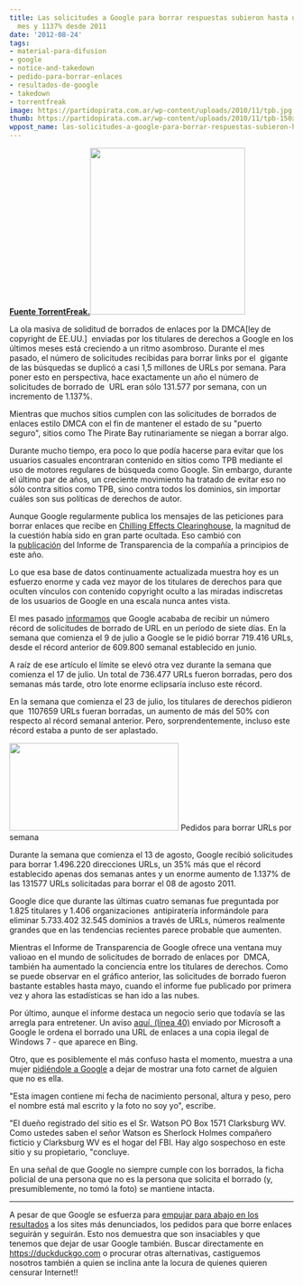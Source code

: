 ```yaml
---
title: Las solicitudes a Google para borrar respuestas subieron hasta un 100% en un
  mes y 1137% desde 2011
date: '2012-08-24'
tags:
- material-para-difusion
- google
- notice-and-takedown
- pedido-para-borrar-enlaces
- resultados-de-google
- takedown
- torrentfreak
image: https://partidopirata.com.ar/wp-content/uploads/2010/11/tpb.jpg
thumb: https://partidopirata.com.ar/wp-content/uploads/2010/11/tpb-150x150.jpg
wppost_name: las-solicitudes-a-google-para-borrar-respuestas-subieron-hasta-un-100-en-un-mes-y-1137-desde-2011
---
```


<strong><a href="https://torrentfreak.com/google-url-takedown-requests-up-100-in-a-month-up-1160-on-2011-120824/" target="_blank">Fuente TorrentFreak.</a><a href="https://partidopirata.com.ar/wp-content/uploads/2010/11/tpb.jpg"><img class="alignright size-full wp-image-243" title="The Pirate Bay" src="https://partidopirata.com.ar/wp-content/uploads/2010/11/tpb.jpg" alt="" width="275" height="295" /></a></strong>

La ola masiva de soliditud de borrados de enlaces por la DMCA[ley de copyright de EE.UU.]  enviadas por los titulares de derechos a Google en los últimos meses está creciendo a un ritmo asombroso. Durante el mes pasado, el número de solicitudes recibidas para borrar links por el  gigante de las búsquedas se duplicó a casi 1,5 millones de URLs por semana. Para poner esto en perspectiva, hace exactamente un año el número de solicitudes de borrado de  URL eran sólo 131.577 por semana, con un incremento de 1.137%.

Mientras que muchos sitios cumplen con las solicitudes de borrados de enlaces estilo DMCA con el fin de mantener el estado de su "puerto seguro", sitios como The Pirate Bay rutinariamente se niegan a borrar algo.

Durante mucho tiempo, era poco lo que podía hacerse para evitar que los usuarios casuales encontraran contenido en sitios como TPB mediante el uso de motores regulares de búsqueda como Google. Sin embargo, durante el último par de años, un creciente movimiento ha tratado de evitar eso no sólo contra sitios como TPB, sino contra todos los dominios, sin importar cuáles son sus políticas de derechos de autor.

Aunque Google regularmente publica los mensajes de las peticiones para borrar enlaces que recibe en <a href="http://www.chillingeffects.org/">Chilling Effects Clearinghouse</a>, la magnitud de la cuestión había sido en gran parte ocultada. Eso cambió con la <a href="http://torrentfreak.com/filestube-tops-google-copyright-takedown-list-120525/">publicación</a> del Informe de Transparencia de la compañía a principios de este año.

Lo que esa base de datos continuamente actualizada muestra hoy es un esfuerzo enorme y cada vez mayor de los titulares de derechos para que oculten vínculos con contenido copyright oculto a las miradas indiscretas de los usuarios de Google en una escala nunca antes vista.

El mes pasado <a href="https://partidopirata.com.ar/4579/google-se-enfrenta-con-un-millon-de-solicitudes-al-mes-para-eliminar-material-con-derechos-de-autor-de-sus-busquedas">informamos</a> que Google acababa de recibir un número récord de solicitudes de borrado de URL en un período de siete días. En la semana que comienza el 9 de julio a Google se le pidió borrar 719.416 URLs, desde el récord anterior de 609.800 semanal establecido en junio.

A raíz de ese artículo el límite se elevó otra vez durante la semana que comienza el 17 de julio. Un total de 736.477 URLs fueron borradas, pero dos semanas más tarde, otro lote enorme eclipsaría incluso este récord.

En la semana que comienza el 23 de julio, los titulares de derechos pidieron que  1107659 URLs fueran borradas, un aumento de más del 50% con respecto al récord semanal anterior. Pero, sorprendentemente, incluso este récord estaba a punto de ser aplastado.

<a href="https://partidopirata.com.ar/wp-content/uploads/2012/08/googletakedown.jpg"><img class="size-medium wp-image-6170" title="Pedidos para borrar URLs por semana" src="https://partidopirata.com.ar/wp-content/uploads/2012/08/googletakedown-300x155.jpg" alt="" width="300" height="155" /></a> Pedidos para borrar URLs por semana


Durante la semana que comienza el 13 de agosto, Google recibió solicitudes para borrar 1.496.220 direcciones URLs, un 35% más que el récord establecido apenas dos semanas antes y un enorme aumento de 1.137% de las 131577 URLs solicitadas para borrar el 08 de agosto 2011.

Google dice que durante las últimas cuatro semanas fue preguntada por 1.825 titulares y 1.406 organizaciones  antipiratería informándole para eliminar 5.733.402 32.545 dominios a través de URLs, números realmente grandes que en las tendencias recientes parece probable que aumenten.

Mientras el Informe de Transparencia de Google ofrece una ventana muy valioao en el mundo de solicitudes de borrado de enlaces por  DMCA, también ha aumentado la conciencia entre los titulares de derechos. Como se puede observar en el gráfico anterior, las solicitudes de borrado fueron bastante estables hasta mayo, cuando el informe fue publicado por primera vez y ahora las estadísticas se han ido a las nubes.

Por último, aunque el informe destaca un negocio serio que todavía se las arregla para entretener. Un aviso <a href="http://www.chillingeffects.org/notice.cgi?sID=354740">aquí, (línea 40)</a> enviado por Microsoft a Google le ordena el borrado una URL de enlaces a una copia ilegal de Windows 7 - que aparece en Bing.

Otro, que es posiblemente el más confuso hasta el momento, muestra a una mujer <a href="http://chillingeffects.org/N/487995">pidiéndole a Google</a> a dejar de mostrar una foto carnet de alguien que no es ella.

"Esta imagen contiene mi fecha de nacimiento personal, altura y peso, pero el nombre está mal escrito y la foto no soy yo", escribe.

"El dueño registrado del sitio es el Sr. Watson PO Box 1571 Clarksburg WV. Como ustedes saben el señor Watson es Sherlock Holmes compañero ficticio y Clarksburg WV es el hogar del FBI. Hay algo sospechoso en este sitio y su propietario, "concluye.

En una señal de que Google no siempre cumple con los borrados, la ficha policial de una persona que no es la persona que solicita el borrado (y, presumiblemente, no tomó la foto) se mantiene intacta.

<hr />

A pesar de que Google se esfuerza para <a href="https://partidopirata.com.ar/5883/google-empieza-a-castigar-sites-piratas-en-los-resultados-de-las-busquedas">empujar para abajo en los resultados</a> a los sites más denunciados, los pedidos para que borre enlaces seguirán y seguirán.
Esto nos demuestra que son insaciables y que tenemos que dejar de usar Google también.
Buscar directamente en <a href="https://duckduckgo.com/" target="_blank">https://duckduckgo.com</a> o procurar otras alternativas, castiguemos nosotros también a quien se inclina ante la locura de quienes quieren censurar Internet!!
